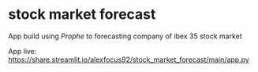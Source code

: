 # stock market forecast
App build using *Prophe* to forecasting company of ibex 35 stock market

App live: https://share.streamlit.io/alexfocus92/stock_market_forecast/main/app.py
